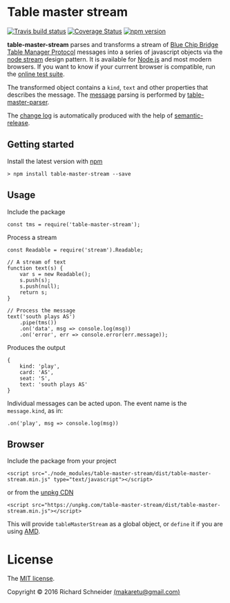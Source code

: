 # Table master stream

[![Travis build status](https://travis-ci.org/richardschneider/table-master-stream.svg)](https://travis-ci.org/richardschneider/table-master-stream)
[![Coverage Status](https://coveralls.io/repos/github/richardschneider/table-master-stream/badge.svg?branch=master)](https://coveralls.io/github/richardschneider/table-master-stream?branch=master)
 [![npm version](https://badge.fury.io/js/table-master-stream.svg)](https://badge.fury.io/js/table-master-stream) 
 
**table-master-stream** parses and transforms a stream of  [Blue Chip Bridge Table Manager Protocol](http://www.bluechipbridge.co.uk/protocol.htm) messages into a series of javascript objects via the [node stream](https://nodejs.org/api/stream.html#stream_api_for_stream_consumers) design pattern. It is available for [Node.js](https://nodejs.org) 
and most modern browsers.  If you want to know if your currrent browser is compatible, 
run the [online test suite](https://unpkg.com/table-master-stream/test/index.html).

The transformed object contains a `kind`, `text` and other properties that describes the message.  The 
[message](https://unpkg.com/table-master-parser/dist/doc/index.html) parsing
is performed by [table-master-parser](https://github.com/richardschneider/table-master-parser).

The [change log](https://github.com/richardschneider/table-master-stream/releases) is automatically produced with
the help of [semantic-release](https://github.com/semantic-release/semantic-release).


## Getting started

Install the latest version with [npm](http://blog.npmjs.org/post/85484771375/how-to-install-npm)

    > npm install table-master-stream --save

## Usage

Include the package

    const tms = require('table-master-stream');

Process a stream

    const Readable = require('stream').Readable;

    // A stream of text
    function text(s) {
        var s = new Readable();
        s.push(s);
        s.push(null);
        return s;
    }

    // Process the message
    text('south plays AS')
        .pipe(tms())
        .on('data', msg => console.log(msg))
        .on('error', err => console.error(err.message));

Produces the output

    { 
        kind: 'play', 
        card: 'AS', 
        seat: 'S', 
        text: 'south plays AS' 
    }
    
Individual messages can be acted upon.  The event name is the `message.kind`, as in:

    .on('play', msg => console.log(msg))

## Browser

Include the package from your project

    <script src="./node_modules/table-master-stream/dist/table-master-stream.min.js" type="text/javascript"></script>

or from the [unpkg CDN](https://unpkg.com)

    <script src="https://unpkg.com/table-master-stream/dist/table-master-stream.min.js"></script>

This will provide `tableMasterStream` as a global object, or `define` it if you are using [AMD](https://en.wikipedia.org/wiki/Asynchronous_module_definition).

# License
The [MIT license](LICENSE).

Copyright © 2016 Richard Schneider [(makaretu@gmail.com)](mailto:makaretu@gmail.com?subject=table+master+stream)